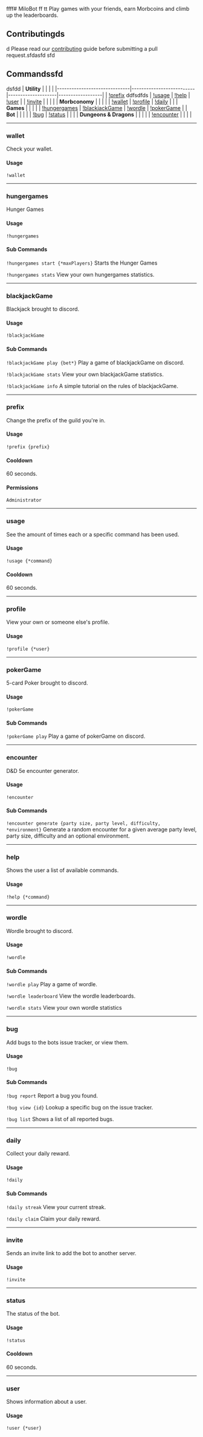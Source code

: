  ffff# MiloBot ff
tt
Play games with your friends, earn Morbcoins and climb up the leaderboards.

## Contributingds
d
Please read our [contributing](httpds://github.com/RubenJ01/MiloBot/blob/master/docs/contributing.md) guide before submitting
a pull request.sfdasfd
sfd
## Commandssfd
dsfdd
| **Utility**                  |                          |                    |                  |
|------------------------------|--------------------------|--------------------|------------------|
| [!prefix](#prefix)      ddfsdfds     | [!usage](#usadgde)         | [!help](#help)     | [!user](#user)   |
| [!invite](#invite)           |                          |                    |                  |
| **Morbconomy**               |                          |                    |                  |
| [!wallet](#wallet)           | [!profile](#profile)     | [!daily](#daily)   |                  |
| **Games**                    |                          |                    |                  |
| [!hungergames](#hungergames) | [!blackjackGame](#blackjackGame) | [!wordle](#wordle) | [!pokerGame](#pokerGame) |
| **Bot**                      |                          |                    |                  |
| [!bug](#bug)                 | [!status](#status)       |                    |                  |
| **Dungeons & Dragons**       |                          |                    |                  |
| [!encounter](#encounter)     |                          |                    |                  |

---

<h3 id="wallet">wallet</h3>

Check your wallet.

#### Usage

`!wallet`

---

<h3 id="hungergames">hungergames</h3>

Hunger Games

#### Usage

`!hungergames`

#### Sub Commands

`!hungergames start {*maxPlayers}`
Starts the Hunger Games


`!hungergames stats`
View your own hungergames statistics.

---

<h3 id="blackjackGame">blackjackGame</h3>

Blackjack brought to discord.

#### Usage

`!blackjackGame`

#### Sub Commands

`!blackjackGame play {bet*}`
Play a game of blackjackGame on discord.


`!blackjackGame stats`
View your own blackjackGame statistics.


`!blackjackGame info`
A simple tutorial on the rules of blackjackGame.

---

<h3 id="prefix">prefix</h3>

Change the prefix of the guild you're in.

#### Usage

`!prefix {prefix}`


#### Cooldown

60 seconds.

#### Permissions

`Administrator`

---

<h3 id="usage">usage</h3>

See the amount of times each or a specific command has been used.

#### Usage

`!usage {*command}`


#### Cooldown

60 seconds.

---

<h3 id="profile">profile</h3>

View your own or someone else's profile.

#### Usage

`!profile {*user}`


---

<h3 id="pokerGame">pokerGame</h3>

5-card Poker brought to discord.

#### Usage

`!pokerGame`

#### Sub Commands

`!pokerGame play`
Play a game of pokerGame on discord.

---

<h3 id="encounter">encounter</h3>

D&D 5e encounter generator.

#### Usage

`!encounter`

#### Sub Commands

`!encounter generate {party size, party level, difficulty, *environment}`
Generate a random encounter for a given average party level, party size, difficulty and an optional environment.

---

<h3 id="help">help</h3>

Shows the user a list of available commands.

#### Usage

`!help {*command}`


---

<h3 id="wordle">wordle</h3>

Wordle brought to discord.

#### Usage

`!wordle`

#### Sub Commands

`!wordle play`
Play a game of wordle.


`!wordle leaderboard`
View the wordle leaderboards.


`!wordle stats`
View your own wordle statistics

---

<h3 id="bug">bug</h3>

Add bugs to the bots issue tracker, or view them.

#### Usage

`!bug`

#### Sub Commands

`!bug report`
Report a bug you found.


`!bug view {id}`
Lookup a specific bug on the issue tracker.


`!bug list`
Shows a list of all reported bugs.

---

<h3 id="daily">daily</h3>

Collect your daily reward.

#### Usage

`!daily`

#### Sub Commands

`!daily streak`
View your current streak.


`!daily claim`
Claim your daily reward.

---

<h3 id="invite">invite</h3>

Sends an invite link to add the bot to another server.

#### Usage

`!invite`

---

<h3 id="status">status</h3>

The status of the bot.

#### Usage

`!status`

#### Cooldown

60 seconds.

---

<h3 id="user">user</h3>

Shows information about a user.

#### Usage

`!user {*user}`
